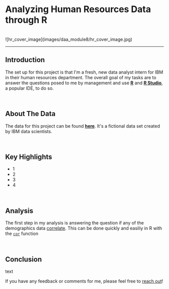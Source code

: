 # Analyzing Human Resources Data through R
<br>
![hr_cover_image](images/daa_module8/hr_cover_image.jpg)

---

## Introduction

The set up for this project is that I'm a fresh, new data analyst intern for IBM in their human resources department. The overall goal of my tasks are to answer the questions posed to me by management and use **[R](https://www.r-project.org/)** and **[R Studio](https://posit.co/download/rstudio-desktop/)**, a popular IDE, to do so.

<br>

## About The Data

The data for this project can be found **[here](https://www.kaggle.com/datasets/pavansubhasht/ibm-hr-analytics-attrition-dataset)**. It's a fictional data set created by IBM data scientists.

<br>

## Key Highlights

- 1
- 2
- 3
- 4

<br>

## Analysis

The first step in my analysis is answering the question if any of the demographics data [correlate](https://en.wikipedia.org/wiki/Correlation). This can be done quickly and easiliy in R with the [`cor`](https://www.rdocumentation.org/packages/stats/versions/3.6.2/topics/cor) function

<br>

## Conclusion

text

If you have any feedback or comments for me, please feel free to [reach out](https://www.linkedin.com/in/gregory-santoro/)!
